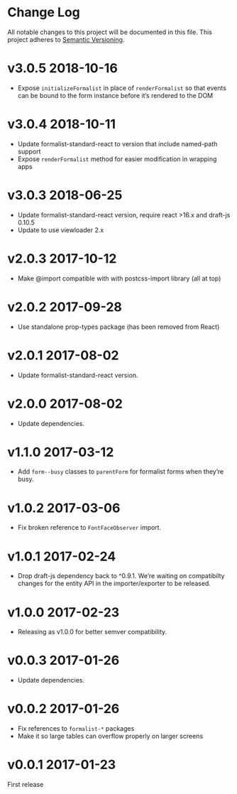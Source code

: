 # Change Log

All notable changes to this project will be documented in this file.
This project adheres to [Semantic Versioning](http://semver.org/).

# v3.0.5 2018-10-16

* Expose `initializeFormalist` in place of `renderFormalist` so that events can
  be bound to the form instance before it’s rendered to the DOM

# v3.0.4 2018-10-11

* Update formalist-standard-react to version that include named-path support
* Expose `renderFormalist` method for easier modification in wrapping apps

# v3.0.3 2018-06-25

* Update formalist-standard-react version, require react >16.x and draft-js 0.10.5
* Update to use viewloader 2.x

# v2.0.3 2017-10-12

* Make @import compatible with with postcss-import library (all at top)

# v2.0.2 2017-09-28

* Use standalone prop-types package (has been removed from React)

# v2.0.1 2017-08-02

* Update formalist-standard-react version.

# v2.0.0 2017-08-02

* Update dependencies.

# v1.1.0 2017-03-12

* Add `form--busy` classes to `parentForm` for formalist forms when they’re busy.

# v1.0.2 2017-03-06

* Fix broken reference to `FontFaceObserver` import.

# v1.0.1 2017-02-24

* Drop draft-js dependency back to ^0.9.1. We’re waiting on compatibilty changes
  for the entity API in the importer/exporter to be released.

# v1.0.0 2017-02-23

* Releasing as v1.0.0 for better semver compatibility.

# v0.0.3 2017-01-26

* Update dependencies.

# v0.0.2 2017-01-26

* Fix references to `formalist-*` packages
* Make it so large tables can overflow properly on larger screens

# v0.0.1 2017-01-23

First release
